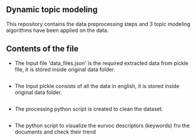 ## Dynamic topic modeling

This repository contains the data preprocessing steps and 3 topic modeling algorithms have been applied on the data.

## Contents of the file

- The Input file 'data_files.json' is the required extracted data from pickle file, it is stored inside original data folder.
```original_data/data_files.json
```

- The Input pickle consists of all the data in english, it is stored inside original data folder.
```original_data/energy_legal_documents_english.p
```

- The processing python script is created to clean the dataset.
```Data_preprocess.py
```

- The python script to visualize the eurvoc descriptors (keywords) fro the documents and check their trend
```Eurovoc_descriptor_visualization.py
```
